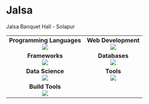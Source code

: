# Jalsa
Jalsa Banquet Hall - Solapur

<div align="center">

<table>
  <tr>
    <td align="center">
      <strong>Programming Languages</strong><br/>
      <img src="https://skillicons.dev/icons?i=python,java,c,cpp" />
    </td>
    <td align="center">
      <strong>Web Development</strong><br/>
      <img src="https://skillicons.dev/icons?i=html,css,js,ts" />
    </td>
  </tr>
  <tr>
    <td align="center">
      <strong>Frameworks</strong><br/>
      <img src="https://skillicons.dev/icons?i=react,nodejs,flask,spring" />
    </td>
    <td align="center">
      <strong>Databases</strong><br/>
      <img src="https://skillicons.dev/icons?i=mongodb,mysql,postgres,redis" />
    </td>
  </tr>
  <tr>
    <td align="center">
      <strong>Data Science</strong><br/>
      <img src="https://skillicons.dev/icons?i=opencv,pytorch,tensorflow,orange" />
    </td>
    <td align="center">
      <strong>Tools</strong><br/>
      <img src="https://skillicons.dev/icons?i=docker,kubernetes,git,github" />
    </td>
  </tr>
  <tr>
    <td align="center">
      <strong>Build Tools</strong><br/>
      <img src="https://skillicons.dev/icons?i=maven,vite" />
    </td>
    <td align="center">
      <!-- Optional Extra Section -->
    </td>
  </tr>
</table>

</div>
